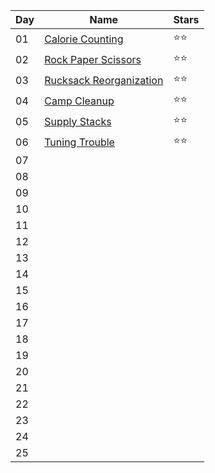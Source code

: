 | Day | Name                                                           | Stars |
| --- | -------------------------------------------------------------- | ----- |
| 01  | [Calorie Counting](https://adventofcode.com/2022/day/1)        | ⭐⭐  |
| 02  | [Rock Paper Scissors](https://adventofcode.com/2022/day/2)     | ⭐⭐  |
| 03  | [Rucksack Reorganization](https://adventofcode.com/2022/day/3) | ⭐⭐  |
| 04  | [Camp Cleanup](https://adventofcode.com/2022/day/4)            | ⭐⭐  |
| 05  | [Supply Stacks](https://adventofcode.com/2022/day/5)           | ⭐⭐  |
| 06  | [Tuning Trouble](https://adventofcode.com/2022/day/6)          | ⭐⭐  |
| 07  |                                                                |       |
| 08  |                                                                |       |
| 09  |                                                                |       |
| 10  |                                                                |       |
| 11  |                                                                |       |
| 12  |                                                                |       |
| 13  |                                                                |       |
| 14  |                                                                |       |
| 15  |                                                                |       |
| 16  |                                                                |       |
| 17  |                                                                |       |
| 18  |                                                                |       |
| 19  |                                                                |       |
| 20  |                                                                |       |
| 21  |                                                                |       |
| 22  |                                                                |       |
| 23  |                                                                |       |
| 24  |                                                                |       |
| 25  |                                                                |       |
